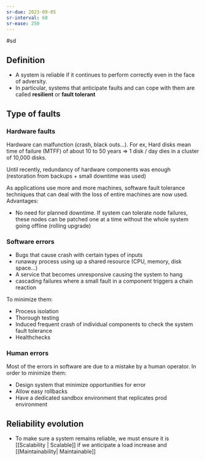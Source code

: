 ```yaml
---
sr-due: 2023-09-05
sr-interval: 68
sr-ease: 250
---
```


#sd

## Definition

- A system is reliable if it continues to perform correctly even in the face of adversity.
- In particular, systems that anticipate faults and can cope with them are called **resilient** or **fault tolerant**

## Type of faults

### Hardware faults

Hardware can malfunction (crash, black outs...). For ex, Hard disks mean time of failure (MTFF) of about 10 to 50 years => 1 disk / day dies in a cluster of 10,000 disks.

Until recently, redundancy of hardware components was enough (restoration from backups + small downtime was used)

As applications use more and more machines, software fault tolerance techniques that can deal with the loss of entire machines are now used. Advantages:

- No need for planned downtime. If system can tolerate node failures, these nodes can be patched one at a time without the whole system going offline (rolling upgrade)

### Software errors

- Bugs that cause crash with certain types of inputs
- runaway process using up a shared resource (CPU, memory, disk space...)
- A service that becomes unresponsive causing the system to hang
- cascading failures where a small fault in a component triggers a chain reaction

To minimize them:

- Process isolation
- Thorough testing
- Induced frequent crash of individual components to check the system fault tolerance
- Healthchecks

### Human errors

Most of the errors in software are due to a mistake by a human operator. In order to minimize them:

- Design system that minimize opportunities for error
- Allow easy rollbacks
- Have a dedicated sandbox environment that replicates prod environment

## Reliability evolution

- To make sure a system remains reliable, we must ensure it is [[Scalability | Scalable]] if we anticipate a load increase and [[Maintainability| Maintainable]]
